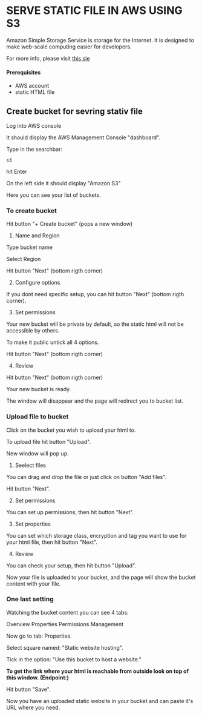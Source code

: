 # SERVE STATIC FILE IN AWS USING S3

Amazon Simple Storage Service is storage for the Internet. It is designed to make web-scale computing easier for developers.

For more info, please visit [this sie](https://docs.aws.amazon.com/AmazonS3/latest/dev/Welcome.html)

#### Prerequisites

 - AWS account 
 - static HTML file


## Create bucket for sevring stativ file

Log into AWS console

It should display the AWS Management Console "dashboard".

Type in the searchbar:

```s3```

hit Enter

On the left side it should display "Amazon S3"

Here you can see your list of buckets.


### To create bucket

Hit button "+ Create bucket" (pops a new window)

1. Name and Region

Type bucket name

Select Region

Hit button "Next" (bottom rigth corner)

2. Configure options

If you dont need specific setup, you can hit button "Next" (bottom rigth corner).


3. Set permissions

Your new bucket will be private by default, so the static html will not be accessible by others.

To make it public untick all 4 options.

Hit button "Next" (bottom rigth corner)

4. Review

Hit button "Next" (bottom rigth corner)

Your new bucket is ready.

The window will disappear and the page will redirect you to bucket list.


### Upload file to bucket

Click on the bucket you wish to upload your html to.

To upload file hit button "Upload".

New window will pop up.

1. Seelect files

You can drag and drop the file or just click on button "Add files".

Hit button "Next".

2.  Set permissions

You can set up permissions, then hit button "Next".

3. Set properties

You can set which storage class, encryption and tag you want to use for your html file, then hit button "Next".

4. Review

You can check your setup, then hit button "Upload".

Now your file is uploaded to your bucket, and the page will show the bucket content with your file.


### One last setting

Watching the bucket content you can see 4 tabs: 

Overview
Properties
Permissions
Management

Now go to tab: Properties.

Select square named: "Static website hosting".

Tick in the option: "Use this bucket to host a website."

**To get the link where your html is reachable from outside look on top of this window. (Endpoint:)**

Hit button "Save".

Now you have an uploaded static website in your bucket and can paste it's URL where you need.




